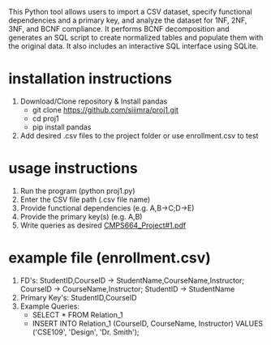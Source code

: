 This Python tool allows users to import a CSV dataset, specify functional dependencies and a primary key, and analyze the dataset for 1NF, 2NF, 3NF, and BCNF compliance. 
It performs BCNF decomposition and generates an SQL script to create normalized tables and populate them with the original data. 
It also includes an interactive SQL interface using SQLite.

# installation instructions
1. Download/Clone repository & Install pandas
   - git clone https://github.com/siiimra/proj1.git
   - cd proj1
   - pip install pandas
3. Add desired .csv files to the project folder or use enrollment.csv to test

# usage instructions
1. Run the program (python proj1.py)
2. Enter the CSV file path (.csv file name)
3. Provide functional dependencies (e.g. A,B->C;D->E)
4. Provide the primary key(s) (e.g. A,B)
5. Write queries as desired
[CMPS664_Project#1.pdf](https://github.com/user-attachments/files/19677097/CMPS664_Project.1.pdf)

# example file (enrollment.csv)
1. FD's: StudentID,CourseID -> StudentName,CourseName,Instructor; CourseID -> CourseName,Instructor; StudentID -> StudentName  
2. Primary Key's: StudentID,CourseID
3. Example Queries:
   - SELECT * FROM Relation_1
   - INSERT INTO Relation_1 (CourseID, CourseName, Instructor) VALUES ('CSE109', 'Design', 'Dr. Smith');
